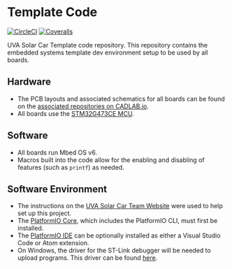 # Template Code
[![CircleCI](https://img.shields.io/circleci/build/gh/solarcaratuva/TemplateCode.svg?logo=circleci)](https://circleci.com/gh/solarcaratuva/TemplateCode)
[![Coveralls](https://img.shields.io/coveralls/github/solarcaratuva/TemplateCode.svg?logo=coveralls)](https://coveralls.io/github/solarcaratuva/TemplateCode)

UVA Solar Car Template code repository. This repository contains the embedded systems template dev environment setup to be used by all boards.


## Hardware
* The PCB layouts and associated schematics for all boards can be found on the [associated repositories on CADLAB.io](https://cadlab.io/solar-car-uva).
* All boards use the [STM32G473CE MCU](https://www.mouser.com/datasheet/2/389/stm32f042c4-1851049.pdf).


## Software
* All boards run Mbed OS v6.
* Macros built into the code allow for the enabling and disabling of features (such as `printf`) as needed.


## Software Environment
* The instructions on the [UVA Solar Car Team Website](https://solarcaratuva.github.io/stm32-mbed-info) were used to help set up this project.
* The [PlatformIO Core](https://docs.platformio.org/en/latest/core/installation.html), which includes the PlatformIO CLI, must first be installed.
* The [PlatformIO IDE](https://docs.platformio.org/en/latest/integration/ide/pioide.html) can be optionally installed as either a Visual Studio Code or Atom extension.
 * On Windows, the driver for the ST-Link debugger will be needed to upload programs. This driver can be found [here](https://os.mbed.com/teams/ST/wiki/ST-Link-Driver).
